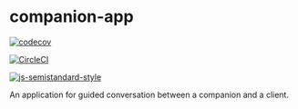 # companion-app

[![codecov](https://codecov.io/gh/ageuk/companion-app/branch/setup/graph/badge.svg)](https://codecov.io/gh/ageuk/companion-app)

[![CircleCI](https://circleci.com/gh/ageuk/companion-app/tree/master.svg?style=svg)](https://circleci.com/gh/ageuk/companion-app/tree/master)  

[![js-semistandard-style](https://img.shields.io/badge/code%20style-semistandard-brightgreen.svg?style=flat-square)](https://github.com/Flet/semistandard)

An application for guided conversation between a companion and a client.

